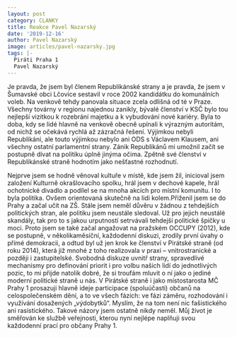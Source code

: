 ```yaml
---
layout: post
category: CLANKY
title: Reakce Pavel Nazarský
date: '2019-12-16'
author: Pavel Nazarský
image: articles/pavel-nazarsky.jpg
tags: |-
  Piráti Praha 1
  Pavel Nazarský
---
```

Je pravda, že jsem byl členem Republikánské strany a je pravda, že jsem v Šumavské obci Lčovice sestavil v roce 2002 kandidátku do komunálních voleb. Na venkově tehdy panovala situace zcela odlišná od té v Praze. Všechny továrny v regionu najednou zanikly, bývalé členství v KSČ bylo tou nejlepší vizitkou k rozebrání majetku a k vybudování nové kariéry. Byla to doba, kdy se lidé hlavně na venkově obecně upínali k výrazným autoritám, od nichž se očekává rychlá až zázračná řešení. Výjimkou nebyli Republikáni, ale touto výjimkou nebylo ani ODS s Václavem Klausem, ani všechny ostatní parlamentní strany. Zánik Republikánů mi umožnil začít se postupně dívat na politiku úplně jinýma očima.  Zpětně své členství v Republikánské straně hodnotím jako nešťastné rozhodnutí. 

Nejprve jsem se hodně věnoval kultuře v místě, kde jsem žil, inicioval jsem založení Kulturně okrašlovacího spolku, hrál jsem v dechové kapele, hrál ochotnické divadlo a podílel se na mnoha akcích pro místní komunitu. I to byla politika. Ovšem orientovaná skutečně na lidi kolem.Přiženil jsem se do Prahy a začal učit na ZŠ. Stále jsem neměl důvěru v žádnou z tehdejších politických stran, ale politiku jsem neustále sledoval. Už pro jejich neustálé skandály, tak pro to s jakou urputností setrvávali tehdejší politické špičky u moci. Proto jsem se také začal angažovat na pražském OCCUPY (2012), kde se postupně, v několikaměsíční, každodenní diskuzi, zrodily první úvahy o přímé demokracii, a odtud byl už jen krok ke členství v Pirátské straně (od roku 2014), která již mnohé z toho realizovala v praxi – vnitrostranické a později i zastupitelské. Svobodná diskuze uvnitř strany, spravedlivé mechanismy pro definování priorit i pro volbu našich lidí do jednotlivých pozic, to mi přijde natolik dobré, že si troufám mluvit o ní jako o jediné moderní politické straně u nás. V Pirátské straně i jako místostarosta MČ Prahy 1 prosazuji hlavně ideje participace (spoluúčasti) občanů na celospolečenském dění, a to ve všech fázích: ve fázi záměru, rozhodování i využívání dosažených „výdobytků“. Myslím, že na tom není nic fašistického ani rasistického. Takové názory jsem ostatně nikdy neměl. Můj život je směřován ke službě veřejnosti, kterou nyní nejlépe naplňuji svou každodenní prací pro občany Prahy 1.


